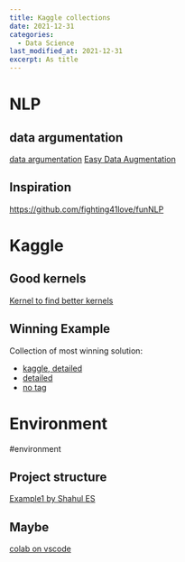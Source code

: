```yaml
---
title: Kaggle collections
date: 2021-12-31
categories:
  - Data Science
last_modified_at: 2021-12-31
excerpt: As title
---
```

# NLP

## data argumentation

[data argumentation](https://github.com/makcedward/nlpaug)
[Easy Data Augmentation](https://github.com/jasonwei20/eda_nlp)

## Inspiration

https://github.com/fighting41love/funNLP

# Kaggle

## Good kernels

[Kernel to find better kernels](https://www.kaggle.com/shivamb/data-science-glossary-on-kaggle)

## Winning Example

Collection of most winning solution: 

- [kaggle, detailed](https://www.kaggle.com/sudalairajkumar/winning-solutions-of-kaggle-competitions) 
- [detailed](https://ndres.me/kaggle-past-solutions/)
- [no tag](https://farid.one/kaggle-solutions/) 

# Environment

\#environment

## Project structure

[Example1 by Shahul ES](https://neptune.ai/blog/how-to-structure-and-manage-nlp-projects-templates)

## Maybe 

[colab on vscode](https://github.com/abhishekkrthakur/colabcode)
